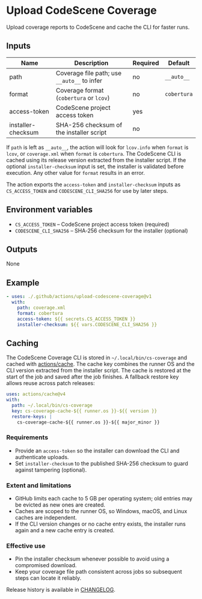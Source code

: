 # Upload CodeScene Coverage

Upload coverage reports to CodeScene and cache the CLI for faster runs.

## Inputs

| Name             | Description                                  | Required | Default |
| ---------------- | -------------------------------------------- | -------- | ------- |
| path             | Coverage file path; use `__auto__` to infer   | no       | `__auto__` |
| format           | Coverage format (`cobertura` or `lcov`)       | no       | `cobertura` |
| access-token     | CodeScene project access token                | yes      |         |
| installer-checksum | SHA-256 checksum of the installer script    | no       |         |

If `path` is left as `__auto__`, the action will look for `lcov.info` when
`format` is `lcov`, or `coverage.xml` when `format` is `cobertura`.
The CodeScene CLI is cached using its release version extracted from the
installer script. If the optional `installer-checksum` input is set,
the installer is validated before execution. Any other value for
`format` results in an error.

The action exports the `access-token` and `installer-checksum` inputs as
`CS_ACCESS_TOKEN` and `CODESCENE_CLI_SHA256` for use by later steps.

## Environment variables

- `CS_ACCESS_TOKEN` – CodeScene project access token (required)
- `CODESCENE_CLI_SHA256` – SHA‑256 checksum for the installer (optional)

## Outputs

None

## Example

```yaml
- uses: ./.github/actions/upload-codescene-coverage@v1
  with:
    path: coverage.xml
    format: cobertura
    access-token: ${{ secrets.CS_ACCESS_TOKEN }}
    installer-checksum: ${{ vars.CODESCENE_CLI_SHA256 }}
```

## Caching

The CodeScene Coverage CLI is stored in `~/.local/bin/cs-coverage` and cached
with [actions/cache](https://github.com/actions/cache). The cache key combines
the runner OS and the CLI version extracted from the installer script. The cache
is restored at the start of the job and saved after the job finishes. A fallback
restore key allows reuse across patch releases:

```yaml
uses: actions/cache@v4
with:
  path: ~/.local/bin/cs-coverage
  key: cs-coverage-cache-${{ runner.os }}-${{ version }}
  restore-keys: |
    cs-coverage-cache-${{ runner.os }}-${{ major_minor }}
```

### Requirements

- Provide an `access-token` so the installer can download the CLI and
  authenticate uploads.
- Set `installer-checksum` to the published SHA-256 checksum to guard against
  tampering (optional).

### Extent and limitations

- GitHub limits each cache to 5 GB per operating system; old entries may be
  evicted as new ones are created.
- Caches are scoped to the runner OS, so Windows, macOS, and Linux caches are
  independent.
- If the CLI version changes or no cache entry exists, the installer runs again
  and a new cache entry is created.

### Effective use

- Pin the installer checksum whenever possible to avoid using a compromised
  download.
- Keep your coverage file path consistent across jobs so subsequent steps can
  locate it reliably.

Release history is available in [CHANGELOG](CHANGELOG.md).

